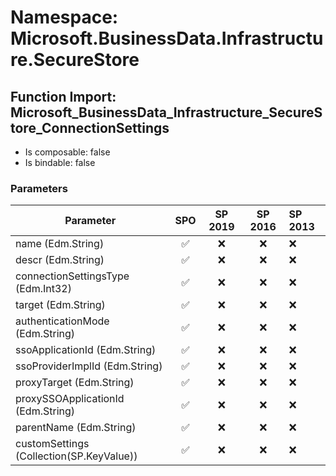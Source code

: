 # Namespace: Microsoft.BusinessData.Infrastructure.SecureStore

## Function Import: Microsoft_BusinessData_Infrastructure_SecureStore_ConnectionSettings

- Is composable: false
- Is bindable: false

### Parameters

Parameter | SPO | SP 2019 | SP 2016 | SP 2013
----------|:---:|:-------:|:-------:|:-------
name (Edm.String) | ✅ | ❌ | ❌ | ❌
descr (Edm.String) | ✅ | ❌ | ❌ | ❌
connectionSettingsType (Edm.Int32) | ✅ | ❌ | ❌ | ❌
target (Edm.String) | ✅ | ❌ | ❌ | ❌
authenticationMode (Edm.String) | ✅ | ❌ | ❌ | ❌
ssoApplicationId (Edm.String) | ✅ | ❌ | ❌ | ❌
ssoProviderImplId (Edm.String) | ✅ | ❌ | ❌ | ❌
proxyTarget (Edm.String) | ✅ | ❌ | ❌ | ❌
proxySSOApplicationId (Edm.String) | ✅ | ❌ | ❌ | ❌
parentName (Edm.String) | ✅ | ❌ | ❌ | ❌
customSettings (Collection(SP.KeyValue)) | ✅ | ❌ | ❌ | ❌
